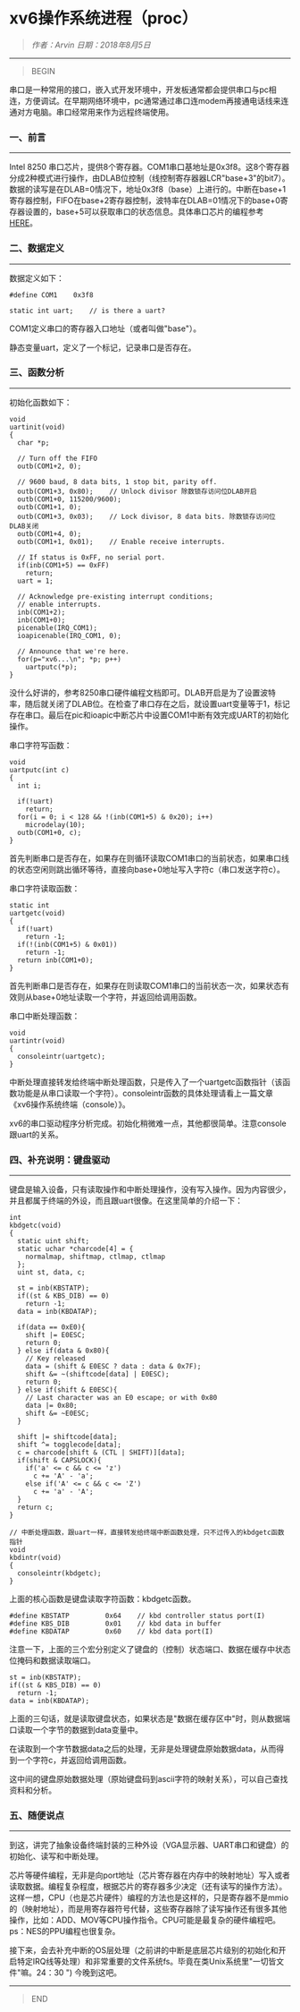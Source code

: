 
# xv6操作系统进程（proc）

> *作者：Arvin 日期：2018年8月5日*

---------------------------------

>BEGIN

串口是一种常用的接口，嵌入式开发环境中，开发板通常都会提供串口与pc相连，方便调试。在早期网络环境中，pc通常通过串口连modem再接通电话线来连通对方电脑。串口经常用来作为远程终端使用。

### 一、前言
----------------------------------

Intel 8250 串口芯片，提供8个寄存器。COM1串口基地址是0x3f8。这8个寄存器分成2种模式进行操作，由DLAB位控制（线控制寄存器器LCR"base+3"的bit7）。数据的读写是在DLAB=0情况下，地址0x3f8（base）上进行的。中断在base+1寄存器控制，FIFO在base+2寄存器控制，波特率在DLAB=01情况下的base+0寄存器设置的，base+5可以获取串口的状态信息。具体串口芯片的编程参考[HERE](https://www.lammertbies.nl/comm/info/serial-uart.html)。

### 二、数据定义
----------------------------------

数据定义如下：

```
#define COM1    0x3f8

static int uart;    // is there a uart?

```

COM1定义串口的寄存器入口地址（或者叫做"base"）。

静态变量uart，定义了一个标记，记录串口是否存在。

### 三、函数分析
----------------------------------

初始化函数如下：

```
void
uartinit(void)
{
  char *p;

  // Turn off the FIFO
  outb(COM1+2, 0);
  
  // 9600 baud, 8 data bits, 1 stop bit, parity off.
  outb(COM1+3, 0x80);    // Unlock divisor 除数锁存访问位DLAB开启
  outb(COM1+0, 115200/9600);
  outb(COM1+1, 0);
  outb(COM1+3, 0x03);    // Lock divisor, 8 data bits. 除数锁存访问位DLAB关闭
  outb(COM1+4, 0);
  outb(COM1+1, 0x01);    // Enable receive interrupts.

  // If status is 0xFF, no serial port.
  if(inb(COM1+5) == 0xFF)
    return;
  uart = 1;

  // Acknowledge pre-existing interrupt conditions;
  // enable interrupts.
  inb(COM1+2);
  inb(COM1+0);
  picenable(IRQ_COM1);
  ioapicenable(IRQ_COM1, 0);
  
  // Announce that we're here.
  for(p="xv6...\n"; *p; p++)
    uartputc(*p);
}

```

没什么好讲的，参考8250串口硬件编程文档即可。DLAB开启是为了设置波特率，随后就关闭了DLAB位。在检查了串口存在之后，就设置uart变量等于1，标记存在串口。最后在pic和ioapic中断芯片中设置COM1中断有效完成UART的初始化操作。

串口字符写函数：

```
void
uartputc(int c)
{
  int i;

  if(!uart)
    return;
  for(i = 0; i < 128 && !(inb(COM1+5) & 0x20); i++)
    microdelay(10);
  outb(COM1+0, c);
}

```

首先判断串口是否存在，如果存在则循环读取COM1串口的当前状态，如果串口线的状态空闲则跳出循环等待，直接向base+0地址写入字符c（串口发送字符c）。

串口字符读取函数：

```
static int
uartgetc(void)
{
  if(!uart)
    return -1;
  if(!(inb(COM1+5) & 0x01))
    return -1;
  return inb(COM1+0);
}

```

首先判断串口是否存在，如果存在则读取COM1串口的当前状态一次，如果状态有效则从base+0地址读取一个字符，并返回给调用函数。


串口中断处理函数：

```
void
uartintr(void)
{
  consoleintr(uartgetc);
}

```

中断处理直接转发给终端中断处理函数，只是传入了一个uartgetc函数指针（该函数功能是从串口读取一个字符）。consoleintr函数的具体处理请看上一篇文章《xv6操作系统终端（console）》。

xv6的串口驱动程序分析完成。初始化稍微难一点，其他都很简单。注意console跟uart的关系。

### 四、补充说明：键盘驱动
----------------------------------

键盘是输入设备，只有读取操作和中断处理操作，没有写入操作。因为内容很少，并且都属于终端的外设，而且跟uart很像。在这里简单的介绍一下：

```
int
kbdgetc(void)
{
  static uint shift;
  static uchar *charcode[4] = {
    normalmap, shiftmap, ctlmap, ctlmap
  };
  uint st, data, c;

  st = inb(KBSTATP);
  if((st & KBS_DIB) == 0)
    return -1;
  data = inb(KBDATAP);

  if(data == 0xE0){
    shift |= E0ESC;
    return 0;
  } else if(data & 0x80){
    // Key released
    data = (shift & E0ESC ? data : data & 0x7F);
    shift &= ~(shiftcode[data] | E0ESC);
    return 0;
  } else if(shift & E0ESC){
    // Last character was an E0 escape; or with 0x80
    data |= 0x80;
    shift &= ~E0ESC;
  }

  shift |= shiftcode[data];
  shift ^= togglecode[data];
  c = charcode[shift & (CTL | SHIFT)][data];
  if(shift & CAPSLOCK){
    if('a' <= c && c <= 'z')
      c += 'A' - 'a';
    else if('A' <= c && c <= 'Z')
      c += 'a' - 'A';
  }
  return c;
}

// 中断处理函数，跟uart一样，直接转发给终端中断函数处理，只不过传入的kbdgetc函数指针
void
kbdintr(void)
{
  consoleintr(kbdgetc);
}

```

上面的核心函数是键盘读取字符函数：kbdgetc函数。

```
#define KBSTATP         0x64    // kbd controller status port(I)
#define KBS_DIB         0x01    // kbd data in buffer
#define KBDATAP         0x60    // kbd data port(I)

```

注意一下，上面的三个宏分别定义了键盘的（控制）状态端口、数据在缓存中状态位掩码和数据读取端口。

```
st = inb(KBSTATP);
if((st & KBS_DIB) == 0)
  return -1;
data = inb(KBDATAP);

```

上面的三句话，就是读取键盘状态，如果状态是"数据在缓存区中"时，则从数据端口读取一个字节的数据到data变量中。

在读取到一个字节数据data之后的处理，无非是处理键盘原始数据data，从而得到一个字符c，并返回给调用函数。

这中间的键盘原始数据处理（原始键盘码到ascii字符的映射关系），可以自己查找资料和分析。

### 五、随便说点
----------------------------------

到这，讲完了抽象设备终端封装的三种外设（VGA显示器、UART串口和键盘）的初始化、读写和中断处理。

芯片等硬件编程，无非是向port地址（芯片寄存器在内存中的映射地址）写入或者读取数据。编程复杂程度，根据芯片的寄存器多少决定（还有读写的操作方法）。这样一想，CPU（也是芯片硬件）编程的方法也是这样的，只是寄存器不是mmio的（映射地址），而是用寄存器符号代替，这些寄存器除了读写操作还有很多其他操作，比如：ADD、MOV等CPU操作指令。CPU可能是最复杂的硬件编程吧。ps：NES的PPU编程也很复杂。

接下来，会去补充中断的OS层处理（之前讲的中断是底层芯片级别的初始化和开启特定IRQ线等处理）和非常重要的文件系统fs。毕竟在类Unix系统里"一切皆文件"嘛。24：30 ") 今晚到这吧。

-----------------------------------

> END

